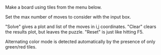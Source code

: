 Make a board using tiles from the menu below.

Set the max number of moves to consider with the input box.

"Solve" gives a plot and list of the moves in i,j coordinates.
"Clear" clears the results plot, but leaves the puzzle.
"Reset" is just like hitting F5.

Alternating color mode is detected automatically by the presence of only green/red tiles.
